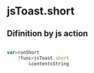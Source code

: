 # jsToast.short

## Difinition by js action

```js.js

var=runShort
	?func=jsToast.short
		&contentsString
```


